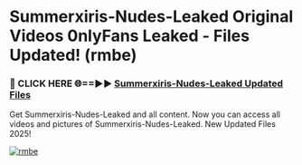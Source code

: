 # Summerxiris-Nudes-Leaked Original Videos 0nlyFans Leaked - Files Updated! (rmbe)

<h3>🔴 CLICK HERE 🌐==►► <a href="https://tinyurl.com/4mcuefdz" rel="nofollow">Summerxiris-Nudes-Leaked Updated Files</a></h3>

Get Summerxiris-Nudes-Leaked and all content. Now you can access all videos and pictures of Summerxiris-Nudes-Leaked. New Updated Files 2025!

[![rmbe](https://i.imgur.com/StAQSOY.gif)](https://tinyurl.com/4mcuefdz)

